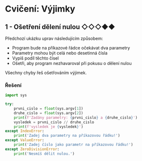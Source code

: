 # Cvičení: Výjimky

## 1 - Ošetření dělení nulou ◇◇◇◆◆

Předchozí ukázku uprav následujícím způsobem:

- Program bude na příkazové řádce očekávat dva parametry
- Parametry mohou být celá nebo desetinná čísla
- Vypiš podíl těchto čísel
- Ošetři, aby program nezhavaroval při pokusu o dělení nulou

Všechny chyby řeš ošetřováním výjimek.

### Řešení

```python
import sys

try:
    prvni_cislo = float(sys.argv[1])
    druhe_cislo = float(sys.argv[2])
    print(f'Zadány parametry: {prvni_cislo} a {druhe_cislo}')
    vysledek = prvni_cislo // druhe_cislo
    print(f'vysledek je {vysledek}')
except IndexError:
    print('Zadej dva parametry na příkazovou řádku!')
except ValueError:
    print('Zadej číslo jako parametr na příkazovou řádku!')
except ZeroDivisionError:
    print('Nesmíš dělit nulou.')
```

